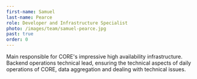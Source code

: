 ```yaml
---
first-name: Samuel
last-name: Pearce
role: Developer and Infrastructure Specialist
photo: /images/team/samuel-pearce.jpg
past: true
order: 0
---
```

Main responsible for CORE's impressive high availability infrastructure.
Backend operations technical lead, ensuring the technical aspects of daily
operations of CORE, data aggregation and dealing with technical issues.
